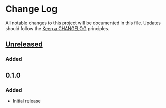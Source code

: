 # Change Log
All notable changes to this project will be documented in this file.
Updates should follow the [Keep a CHANGELOG](http://keepachangelog.com/) principles.

## [Unreleased]
### Added

## 0.1.0
### Added

 - Initial release

[Unreleased]: https://github.com/colinodell/omnipay-bundle/compare/0.1.0...HEAD
